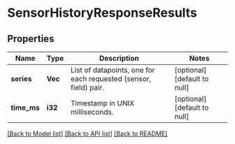 # SensorHistoryResponseResults

## Properties
Name | Type | Description | Notes
------------ | ------------- | ------------- | -------------
**series** | **Vec<i64>** | List of datapoints, one for each requested (sensor, field) pair. | [optional] [default to null]
**time_ms** | **i32** | Timestamp in UNIX milliseconds. | [optional] [default to null]

[[Back to Model list]](../README.md#documentation-for-models) [[Back to API list]](../README.md#documentation-for-api-endpoints) [[Back to README]](../README.md)


